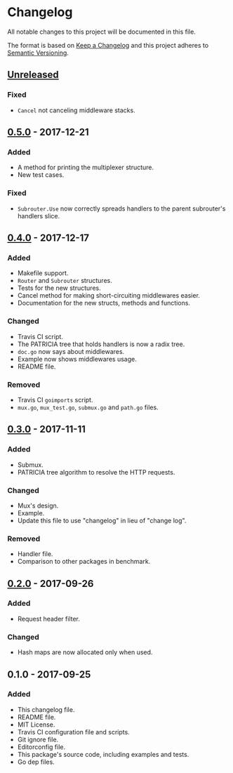 # Changelog
All notable changes to this project will be documented in this file.

The format is based on [Keep a Changelog](http://keepachangelog.com/en/1.0.0/)
and this project adheres to [Semantic Versioning](http://semver.org/spec/v2.0.0.html).

## [Unreleased]
### Fixed
- `Cancel` not canceling middleware stacks.

## [0.5.0] - 2017-12-21
### Added
- A method for printing the multiplexer structure.
- New test cases.

### Fixed
- `Subrouter.Use` now correctly spreads handlers to the parent subrouter's handlers slice.

## [0.4.0] - 2017-12-17
### Added
- Makefile support.
- `Router` and `Subrouter` structures.
- Tests for the new structures.
- Cancel method for making short-circuiting middlewares easier.
- Documentation for the new structs, methods and functions.

### Changed
- Travis CI script.
- The PATRICIA tree that holds handlers is now a radix tree.
- `doc.go` now says about middlewares.
- Example now shows middlewares usage.
- README file.

### Removed
- Travis CI `goimports` script.
- `mux.go`, `mux_test.go`, `submux.go` and `path.go` files.

## [0.3.0] - 2017-11-11
### Added
- Submux.
- PATRICIA tree algorithm to resolve the HTTP requests.

### Changed
- Mux's design.
- Example.
- Update this file to use "changelog" in lieu of "change log".

### Removed
- Handler file.
- Comparison to other packages in benchmark.

## [0.2.0] - 2017-09-26
### Added
- Request header filter.

### Changed
- Hash maps are now allocated only when used.

## 0.1.0 - 2017-09-25
### Added
- This changelog file.
- README file.
- MIT License.
- Travis CI configuration file and scripts.
- Git ignore file.
- Editorconfig file.
- This package's source code, including examples and tests.
- Go dep files.

[Unreleased]: https://github.com/gbrlsnchs/httpmux/compare/v0.5.0...HEAD
[0.5.0]: https://github.com/gbrlsnchs/httpmux/compare/v0.4.0...v0.5.0
[0.4.0]: https://github.com/gbrlsnchs/httpmux/compare/v0.3.0...v0.4.0
[0.3.0]: https://github.com/gbrlsnchs/httpmux/compare/v0.2.0...v0.3.0
[0.2.0]: https://github.com/gbrlsnchs/httpmux/compare/v0.1.0...v0.2.0
